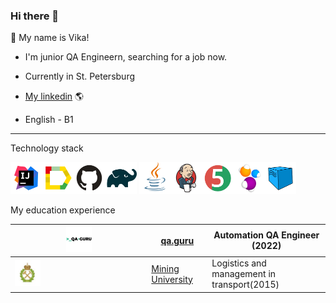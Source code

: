 ### Hi there 👋
:cherry_blossom: My name is Vika!

* I'm junior QA Engineern, searching for a job now.

* Сurrently in St. Petersburg 

* [My linkedin](https://www.linkedin.com/in/%D0%B2%D0%B8%D0%BA%D1%82%D0%BE%D1%80%D0%B8%D1%8F-%D0%B4%D1%8B%D0%BC%D0%BA%D0%BE%D0%B2%D0%B0-bbb36422b/#education) :earth_americas: 

* English - B1 
---
Technology stack

<img width="10%" title="IntelliJ IDEA" src="logo/steck/Intelij_IDEA.svg"><img width="10%" title="Allure_Report.svg" src="logo/steck/Allure_Report.svg"><img width="10%" title="GitHub.svg" src="logo/steck/GitHub.svg"><img width="10%" title="Gradle.svg" src="logo/steck/Gradle.svg">
<img width="10%" title="Java.svg" src="logo/steck/Java.svg"><img width="10%" title="Jenkins.svg" src="logo/steck/Jenkins.svg"><img width="10%" title="JUnit5.svg" src="logo/steck/JUnit5.svg"><img width="10%" title="Selenide.svg" src="logo/steck/Selenide.svg"><img width="10%" title="Selenoid.svg" src="logo/steck/Selenoid.svg">


My education experience

|<img width="20%" title="QAGuru.png" src="logo/study/QAGuru.png">|[qa.guru](https://qa.guru)|Automation QA Engineer (2022)  |
|--|--------------------------|-------------------------------|
 |<img width="20%" title="горный.jpeg" src="logo/study/горный.jpeg">|[Mining University](https://www.spmi.ru/)|Logistics and management in transport(2015)|

